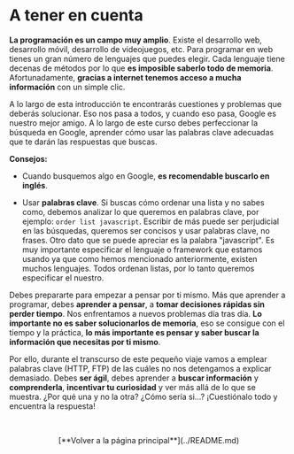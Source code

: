 # A tener en cuenta

**La programación es un campo muy amplio**. Existe el desarrollo web, desarrollo móvil, desarrollo de videojuegos, etc. Para programar en web tienes un gran número de lenguajes que puedes elegir. Cada lenguaje tiene decenas de métodos por lo que **es imposible saberlo todo de memoria**. Afortunadamente, **gracias a internet tenemos acceso a mucha información** con un simple clic.

A lo largo de esta introducción te encontrarás cuestiones y problemas que deberás solucionar. Eso nos pasa a todos, y cuando eso pasa, Google es nuestro mejor amigo. A lo largo de este curso debes perfeccionar la búsqueda en Google, aprender cómo usar las palabras clave adecuadas que te darán las respuestas que buscas.

**Consejos:**

- Cuando busquemos algo en Google, **es recomendable buscarlo en inglés**.

- Usar **palabras clave**. Si buscas cómo ordenar una lista y no sabes como, debemos analizar lo que queremos en palabras clave, por ejemplo: `order list javascript`. Escribir de más puede ser perjudicial en las búsquedas, queremos ser concisos y usar palabras clave, no frases. Otro dato que se puede apreciar es la palabra "javascript". Es muy importante especificar el lenguaje o framework que estamos usando ya que como hemos mencionado anteriormente, existen muchos lenguajes. Todos ordenan listas, por lo tanto queremos especificar el nuestro.

Debes prepararte para empezar a pensar por ti mismo. Más que aprender a programar, debes **aprender a pensar**, a **tomar decisiones rápidas sin perder tiempo**. Nos enfrentamos a nuevos problemas día tras día. **Lo importante no es saber solucionarlos de memoria**, eso se consigue con el tiempo y la práctica, **lo más importante es pensar y saber buscar la información que necesitas por ti mismo**.

Por ello, durante el transcurso de este pequeño viaje vamos a emplear palabras clave (HTTP, FTP) de las cuáles no nos detengamos a explicar demasiado. Debes **ser ágil**, debes aprender a **buscar información** y **comprenderla**, **incentivar tu curiosidad** y ver más allá de lo que se muestra. ¿Por qué una y no la otra? ¿Cómo sería si...? ¡Cuestiónalo todo y encuentra la respuesta!

&nbsp;

<div align="center">[**Volver a la página principal**](../README.md)</div>
